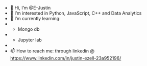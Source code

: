 - 👋 Hi, I’m @E-Justin
- 👀 I’m interested in Python, JavaScript, C++ and Data Analytics 
- 🌱 I’m currently learning:
-   * Mongo db
-   * Jupyter lab
-   
- 📫 How to reach me: through linkedin @ https://www.linkedin.com/in/justin-ezell-23a952196/

<!---
E-Justin/E-Justin is a ✨ special ✨ repository because its `README.md` (this file) appears on your GitHub profile.
You can click the Preview link to take a look at your changes.
--->
